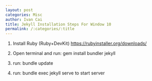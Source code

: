 ```yaml
---
layout: post
categories: Misc
author: Ivan Cai
title: Jekyll Installation Steps For Window 10
permalink: /:categories/:title
---
```



1. Install Ruby (Ruby+DevKit) https://rubyinstaller.org/downloads/ 

2. Open terminal and run: gem install bundler jekyll

3. run: bundle update

4. run: bundle exec jekyll serve
   to start server
 